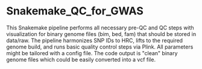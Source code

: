 # Snakemake_QC_for_GWAS

This Snakemake pipeline performs all necessary pre-QC and QC steps with visualization for binary genome files (bim, bed, fam) that should be stored in data/raw.
The pipeline harmonizes SNP IDs to HRC, lifts to the required genome build, and runs basic quality control steps via Plink. All parameters might be tailored with a config file.
The code output is "clean" binary genome files which could be easily converted into a vcf file.
